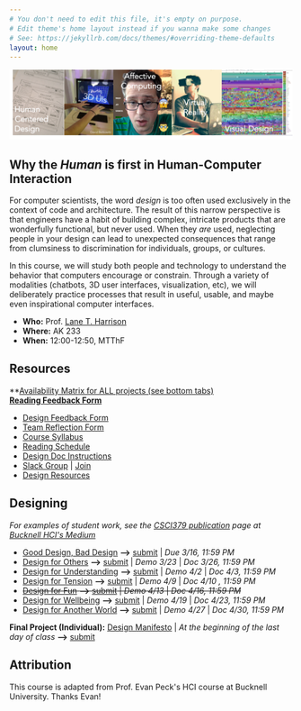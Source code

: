 ```yaml
---
# You don't need to edit this file, it's empty on purpose.
# Edit theme's home layout instead if you wanna make some changes
# See: https://jekyllrb.com/docs/themes/#overriding-theme-defaults
layout: home
---
```


![Human-Centered Design Process](img/hci_banner.png)

## Why the _Human_ is first in Human-Computer Interaction
For computer scientists, the word _design_ is too often used exclusively in the context of code and architecture. The result of this narrow perspective is that engineers have a habit of building complex, intricate products that are wonderfully functional, but never used. When they _are_ used, neglecting people in your design can lead to unexpected consequences that range from clumsiness to discrimination for individuals, groups, or cultures.

In this course, we will study both people and technology to  understand the behavior that computers encourage or constrain. Through a variety of modalities (chatbots, 3D user interfaces, visualization, etc), we will deliberately practice processes that result in useful, usable, and maybe even inspirational computer interfaces.  

- **Who:** Prof. [Lane T. Harrison](https://web.cs.wpi.edu/~ltharrison/)
- **Where:** AK 233
- **When:** 12:00-12:50, MTThF

## Resources
**[Availability Matrix for ALL projects (see bottom tabs)](https://docs.google.com/spreadsheets/d/1XP1acIxYnwktZnutnE5nyHl2-kfNOfGkjPqyZFTDWWM/edit#gid=1483891469)  
**[Reading Feedback Form](https://goo.gl/forms/9YribW48cQJjZiS42)**
- [Design Feedback Form](https://goo.gl/forms/OuwJuS3ELupkHFgy2)
- [Team Reflection Form](https://goo.gl/forms/4vpDLMoqeSCxr5LF2)
- [Course Syllabus](docs/syllabus.html)
- [Reading Schedule](docs/schedule.html)
- [Design Doc Instructions](docs/designdocs.html)
- [Slack Group](https://cs3041-18d.slack.com/) \| [Join](https://join.slack.com/t/cs3041-18d/shared_invite/enQtMzI3ODg5MTY5MTU5LTA4ODU2YjA0ZDdhN2E5YzYyZDM0YjI3NjA1ZDhjOTQ2YjZhMWVhYjM5MjNjOTE4OGU1ODExMWFjYjYxMDBmMDQ)
- [Design Resources](docs/resources.html)

## Designing
_For examples of student work, see the [CSCI379 publication](https://medium.com/bucknell-hci/tagged/csci379-hci) page at [Bucknell HCI's Medium](https://medium.com/bucknell-hci)_

- [Good Design, Bad Design](designs/goodbad_assn.html) **-->** [submit](https://docs.google.com/spreadsheets/d/1JV-dlcXFRXPoh-2ms8BZEtR_dzpDk8Sa-sTBIVfgzcU/edit#gid=0) \| _Due 3/16, 11:59 PM_
- [Design for Others](designs/visual_assn.html) **-->** [submit](https://docs.google.com/spreadsheets/d/1JV-dlcXFRXPoh-2ms8BZEtR_dzpDk8Sa-sTBIVfgzcU/edit#gid=304752249) \| _Demo 3/23_ \| _Doc 3/26, 11:59 PM_
- [Design for Understanding](designs/datavis_assn.html) **-->** [submit](https://docs.google.com/spreadsheets/d/1JV-dlcXFRXPoh-2ms8BZEtR_dzpDk8Sa-sTBIVfgzcU/edit#gid=711832985) \| _Demo 4/2_ \| _Doc 4/3, 11:59 PM_
- [Design for Tension](designs/chatbot_assn.html) **-->** [submit](https://docs.google.com/spreadsheets/d/1JV-dlcXFRXPoh-2ms8BZEtR_dzpDk8Sa-sTBIVfgzcU/edit#gid=1873200654) \| _Demo 4/9_ \| _Doc 4/10 , 11:59 PM_
- ~~[Design for Fun](designs/gesture_assn.html) **-->** [submit](#) \| _Demo 4/13_ \| _Doc 4/16, 11:59 PM_~~
- [Design for Wellbeing](designs/emotion_assn.html) **-->** [submit](https://docs.google.com/spreadsheets/d/1JV-dlcXFRXPoh-2ms8BZEtR_dzpDk8Sa-sTBIVfgzcU/edit#gid=220366641) \| _Demo 4/19_ \| _Doc 4/23, 11:59 PM_
- [Design for Another World](designs/vr_assn.html) **-->** [submit](https://docs.google.com/spreadsheets/d/1JV-dlcXFRXPoh-2ms8BZEtR_dzpDk8Sa-sTBIVfgzcU/edit#gid=175718970) \| _Demo 4/27_ \| _Doc 4/30, 11:59 PM_

**Final Project (Individual):** [Design Manifesto](docs/manifesto.html) \| _At the beginning of the last day of class_ **-->** [submit](https://docs.google.com/spreadsheets/d/1JV-dlcXFRXPoh-2ms8BZEtR_dzpDk8Sa-sTBIVfgzcU/edit#gid=667431766)

## Attribution
This course is adapted from Prof. Evan Peck's HCI course at Bucknell University.
Thanks Evan!

